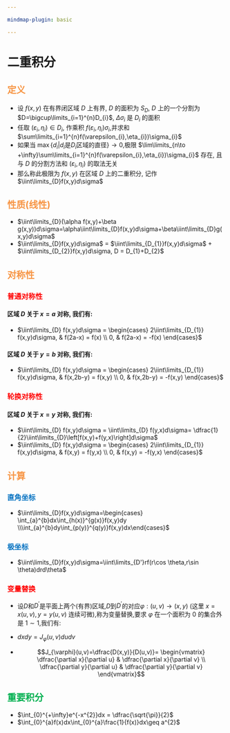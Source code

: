 ```yaml
---

mindmap-plugin: basic

---
```

# 二重积分

## <font color="#f79646">定义</font>
- 设 $f(x,y)$ 在有界闭区域 $D$ 上有界, $D$ 的面积为 $S_{D}$, $D$ 上的一个分割为 $D=\bigcup\limits_{i=1}^{n}D_{i}$, $\Delta \sigma_{i}$ 是 $D_{i}$ 的面积
- 任取 $(\varepsilon_{i},\eta_{i})\in D_{i}$, 作乘积 $f(\varepsilon_{i},\eta_{i})\sigma_{i}$,并求和 $\sum\limits_{i=1}^{n}f(\varepsilon_{i},\eta_{i})\sigma_{i}$
- 如果当 $\max\{d_{i}|d_{i}\text{是}D_{i}\text{区域的直径}\}\to 0$,极限 $\lim\limits_{n\to +\infty}\sum\limits_{i=1}^{n}f(\varepsilon_{i},\eta_{i})\sigma_{i}$ 存在, 且与 $D$ 的分割方法和 $(\varepsilon_{i},\eta_{i})$ 的取法无关
- 那么称此极限为 $f(x,y)$ 在区域 $D$ 上的二重积分, 记作 $\iint\limits_{D}f(x,y)d\sigma$

## <font color="#f79646">性质(线性)</font>
- $\iint\limits_{D}(\alpha f(x,y)+\beta g(x,y))d\sigma=\alpha\iint\limits_{D}f(x,y)d\sigma+\beta\iint\limits_{D}g(x,y)d\sigma$
- $\iint\limits_{D}f(x,y)d\sigma$ = $\iint\limits_{D_{1}}f(x,y)d\sigma$ + $\iint\limits_{D_{2}}f(x,y)d\sigma, D = D_{1}+D_{2}$

## <font color="#f79646">对称性</font>
### <font color="#ff0000">普通对称性</font>
#### 区域 $D$ 关于 $x = a$ 对称, 我们有:
- $\iint\limits_{D} f(x,y)d\sigma = \begin{cases} 2\iint\limits_{D_{1}} f(x,y)d\sigma, & f(2a-x) = f(x) \\ 0, & f(2a-x) = -f(x)  \end{cases}$
#### 区域 $D$ 关于 $y = b$ 对称, 我们有:
- $\iint\limits_{D} f(x,y)d\sigma = \begin{cases} 2\iint\limits_{D_{1}} f(x,y)d\sigma, & f(x,2b-y) = f(x,y) \\ 0, & f(x,2b-y) = -f(x,y)  \end{cases}$
	
### <font color="#ff0000">轮换对称性</font>
#### 区域 $D$ 关于 $x = y$ 对称, 我们有:
- $\iint\limits_{D} f(x,y)d\sigma = \iint\limits_{D} f(y,x)d\sigma= \dfrac{1}{2}\iint\limits_{D}\left[f(x,y)+f(y,x)\right]d\sigma$
- $\iint\limits_{D} f(x,y)d\sigma = \begin{cases} 2\iint\limits_{D_{1}} f(x,y)d\sigma, & f(x,y) = f(y,x) \\ 0, & f(x,y) = -f(y,x)  \end{cases}$


## <font color="#f79646">计算</font>

### <font color="#0070c0">直角坐标</font>
- $\iint\limits_{D}f(x,y)d\sigma=\begin{cases} \int_{a}^{b}dx\int_{h(x)}^{g(x)}f(x,y)dy \\\int_{a}^{b}dy\int_{p(y)}^{q(y)}f(x,y)dx\end{cases}$
### <font color="#0070c0">极坐标</font>
- $\iint\limits_{D}f(x,y)d\sigma=\iint\limits_{D'}rf(r\cos \theta,r\sin \theta)drd\theta$

### <font color="#ff0000">变量替换</font>
- 设$D$和$D^{'}$是平面上两个(有界)区域,$D$到$D^{'}$的对应$\varphi :(u,v)\rightarrow(x,y)$ (这里 $x=x(u,v),y=y(u,v)$ 连续可微),称为变量替换,要求 $\varphi$ 在一个面积为 $0$ 的集合外是 $1\sim 1$,我们有:

- $dxdy=J_{\varphi}(u,v)dudv$
- $$J_{\varphi}(u,v)=\dfrac{D(x,y)}{D(u,v)}=
\begin{vmatrix}
	\dfrac{\partial x}{\partial u} & \dfrac{\partial x}{\partial v} \\
	\dfrac{\partial y}{\partial u} & \dfrac{\partial y}{\partial v}
\end{vmatrix}$$
## <font color="#00b050">重要积分</font>
- $\int_{0}^{+\infty}e^{-x^{2}}dx = \dfrac{\sqrt{\pi}}{2}$
- $\int_{0}^{a}f(x)dx\int_{0}^{a}\frac{1}{f(x)}dx\geq a^{2}$